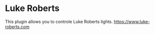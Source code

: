 # Luke Roberts

This plugin allows you to controle Luke Roberts lights. https://www.luke-roberts.com
